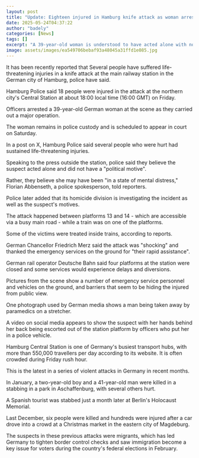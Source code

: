 ```yaml
---
layout: post
title: "Update: Eighteen injured in Hamburg knife attack as woman arrested"
date: 2025-05-24T04:37:22
author: "badely"
categories: [News]
tags: []
excerpt: "A 39-year-old woman is understood to have acted alone with no 'political motive', German police say."
image: assets/images/ea549706bebaf93a48045a31ffd1e085.jpg
---
```


It has been recently reported that Several people have suffered life-threatening injuries in a knife attack at the main railway station in the German city of Hamburg, police have said.

Hamburg Police said 18 people were injured in the attack at the northern city's Central Station at about 18:00 local time (16:00 GMT) on Friday.

Officers arrested a 39-year-old German woman at the scene as they carried out a major operation.

The woman remains in police custody and is scheduled to appear in court on Saturday.

In a post on X, Hamburg Police said several people who were hurt had sustained life-threatening injuries.

Speaking to the press outside the station, police said they believe the suspect acted alone and did not have a "political motive".

Rather, they believe she may have been "in a state of mental distress," Florian Abbenseth, a police spokesperson, told reporters.

Police later added that its homicide division is investigating the incident as well as the suspect's motives.

The attack happened between platforms 13 and 14 - which are accessible via a busy main road - while a train was on one of the platforms.

Some of the victims were treated inside trains, according to reports.

German Chancellor Friedrich Merz said the attack was "shocking" and thanked the emergency services on the ground for "their rapid assistance".

German rail operator Deutsche Bahn said four platforms at the station were closed and some services would experience delays and diversions.

Pictures from the scene show a number of emergency service personnel and vehicles on the ground, and barriers that seem to be hiding the injured from public view.

One photograph used by German media shows a man being taken away by paramedics on a stretcher.

A video on social media appears to show the suspect with her hands behind her back being escorted out of the station platform by officers who put her in a police vehicle.

Hamburg Central Station is one of Germany's busiest transport hubs, with more than 550,000 travellers per day according to its website. It is often crowded during Friday rush hour.

This is the latest in a series of violent attacks in Germany in recent months.

In January, a two-year-old boy and a 41-year-old man were killed in a stabbing in a park in Aschaffenburg, with several others hurt.

A Spanish tourist was stabbed just a month later at Berlin's Holocaust Memorial.

Last December, six people were killed and hundreds were injured after a car drove into a crowd at a Christmas market in the eastern city of Magdeburg.

The suspects in these previous attacks were migrants, which has led Germany to tighten border control checks and saw immigration become a key issue for voters during the country's federal elections in February.

